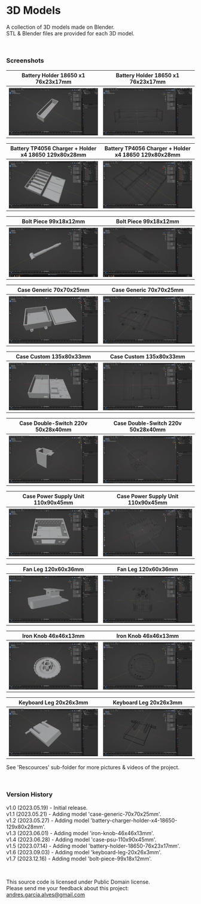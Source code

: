 # 3D Models

A collection of 3D models made on Blender.    
STL & Blender files are provided for each 3D model.

&nbsp;

### Screenshots

| Battery Holder 18650 x1 76x23x17mm                               | Battery Holder 18650 x1 76x23x17mm                               |
|------------------------------------------------------------------|------------------------------------------------------------------|
| ![](Resources/battery-holder-18650-76x23x17mm-1.jpg)             | ![](Resources/battery-holder-18650-76x23x17mm-2.jpg)             |

| Battery TP4056 Charger + Holder x4 18650 129x80x28mm             | Battery TP4056 Charger + Holder x4 18650 129x80x28mm             |
|------------------------------------------------------------------|------------------------------------------------------------------|
| ![](Resources/battery-charger-holder-x4-18650-129x80x28mm-1.jpg) | ![](Resources/battery-charger-holder-x4-18650-129x80x28mm-2.jpg) |

| Bolt Piece 99x18x12mm                                            | Bolt Piece 99x18x12mm                                            |
|------------------------------------------------------------------|------------------------------------------------------------------|
| ![](Resources/bolt-piece-99x18x12mm-1.jpg)                       | ![](Resources/bolt-piece-99x18x12mm-2.jpg)                       |

| Case Generic 70x70x25mm                                          | Case Generic 70x70x25mm                                          |
|------------------------------------------------------------------|------------------------------------------------------------------|
| ![](Resources/case-generic-70x70x25mm-1.jpg)                     | ![](Resources/case-generic-70x70x25mm-2.jpg)                     |

| Case Custom 135x80x33mm                                          | Case Custom 135x80x33mm                                          |
|------------------------------------------------------------------|------------------------------------------------------------------|
| ![](Resources/case-generic-135x80x33mm-1.jpg)                    | ![](Resources/case-generic-135x80x33mm-2.jpg)                    |
  
| Case Double-Switch 220v 50x28x40mm                               | Case Double-Switch 220v 50x28x40mm                               |
|------------------------------------------------------------------|------------------------------------------------------------------|
| ![](Resources/case-double-switch-220v-50x28x40mm-1.jpg)          | ![](Resources/case-double-switch-220v-50x28x40mm-2.jpg)          |

| Case Power Supply Unit 110x90x45mm                               | Case Power Supply Unit 110x90x45mm                               |
|------------------------------------------------------------------|------------------------------------------------------------------|
| ![](Resources/case-psu-110x90x45mm-1.jpg)                        | ![](Resources/case-psu-110x90x45mm-2.jpg)                        |

| Fan Leg 120x60x36mm                                              | Fan Leg 120x60x36mm                                              |
|------------------------------------------------------------------|------------------------------------------------------------------|
| ![](Resources/fan-leg-120x60x38mm-1.jpg)                         | ![](Resources/fan-leg-120x60x38mm-2.jpg)                         |

| Iron Knob 46x46x13mm                                             | Iron Knob 46x46x13mm                                             |
|------------------------------------------------------------------|------------------------------------------------------------------|
| ![](Resources/iron-knob-46x46x13mm-1.jpg)                        | ![](Resources/iron-knob-46x46x13mm-2.jpg)                        |

| Keyboard Leg 20x26x3mm                                           | Keyboard Leg 20x26x3mm                                           |
|------------------------------------------------------------------|------------------------------------------------------------------|
| ![](Resources/keyboard-leg-20x26x3mm-1.jpg)                      | ![](Resources/keyboard-leg-20x26x3mm-2.jpg)                      |

See 'Rescources' sub-folder for more pictures & videos of the project.

&nbsp;

### Version History

v1.0 (2023.05.19) - Initial release.  
v1.1 (2023.05.21) - Adding model 'case-generic-70x70x25mm'.  
v1.2 (2023.05.27) - Adding model 'battery-charger-holder-x4-18650-129x80x28mm'.  
v1.3 (2023.06.01) - Adding model 'iron-knob-46x46x13mm'.  
v1.4 (2023.06.28) - Adding model 'case-psu-110x90x45mm'.  
v1.5 (2023.07.14) - Adding model 'battery-holder-18650-76x23x17mm'.  
v1.6 (2023.09.03) - Adding model 'keyboard-leg-20x26x3mm'.  
v1.7 (2023.12.16) - Adding model 'bolt-piece-99x18x12mm'.

&nbsp;

This source code is licensed under Public Domain license.  
Please send me your feedback about this project: andres.garcia.alves@gmail.com
